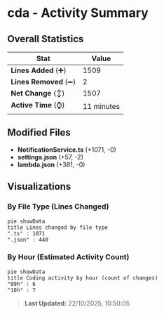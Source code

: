 # cda - Activity Summary 

## Overall Statistics

| Stat                   | Value                                                             |
| ---------------------- | ----------------------------------------------------------------- |
| **Lines Added** (➕)   | 1509                                          |
| **Lines Removed** (➖) | 2                                        |
| **Net Change** (↕)    | 1507                |
| **Active Time** (⌚)   | 11 minutes |


## Modified Files
- **NotificationService.ts** (+1071, -0)
- **settings.json** (+57, -2)
- **lambda.json** (+381, -0)

## Visualizations

### By File Type (Lines Changed)

```mermaid
pie showData
title Lines changed by file type
".ts" : 1071
".json" : 440
```

### By Hour (Estimated Activity Count)

```mermaid
pie showData
title Coding activity by hour (count of changes)
"09h" : 6
"10h" : 7
```


> **Last Updated:** 22/10/2025, 10:50:05